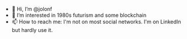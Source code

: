 - 👋 Hi, I’m @jolonf
- 👀 I’m interested in 1980s futurism and some blockchain
- 📫 How to reach me: I'm not on most social networks. I'm on LinkedIn but hardly use it.

<!---
jolonf/jolonf is a ✨ special ✨ repository because its `README.md` (this file) appears on your GitHub profile.
You can click the Preview link to take a look at your changes.
--->
